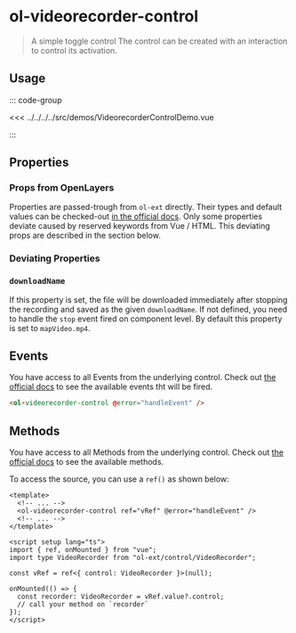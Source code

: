# ol-videorecorder-control

> A simple toggle control The control can be created with an interaction to control its activation.

<script setup>
import VideorecorderControlDemo from "@demos/VideorecorderControlDemo.vue"
</script>
<ClientOnly>
<VideorecorderControlDemo />
</ClientOnly>

## Usage

::: code-group

<<< ../../../../src/demos/VideorecorderControlDemo.vue

:::

## Properties

### Props from OpenLayers

Properties are passed-trough from `ol-ext` directly.
Their types and default values can be checked-out [in the official docs](https://viglino.github.io/ol-ext/doc/doc-pages/ol.control.VideoRecorder.html).
Only some properties deviate caused by reserved keywords from Vue / HTML.
This deviating props are described in the section below.

### Deviating Properties

### `downloadName`

If this property is set, the file will be downloaded immediately after stopping the recording and saved as the given `downloadName`.
If not defined, you need to handle the `stop` event fired on component level.
By default this property is set to `mapVideo.mp4`.

## Events

You have access to all Events from the underlying control.
Check out [the official docs](https://viglino.github.io/ol-ext/doc/doc-pages/ol.control.VideoRecorder.html) to see the available events tht will be fired.

```html
<ol-videorecorder-control @error="handleEvent" />
```

## Methods

You have access to all Methods from the underlying control.
Check out [the official docs](https://viglino.github.io/ol-ext/doc/doc-pages/ol.control.VideoRecorder.html) to see the available methods.

To access the source, you can use a `ref()` as shown below:

```vue
<template>
  <!-- ... -->
  <ol-videorecorder-control ref="vRef" @error="handleEvent" />
  <!-- ... -->
</template>

<script setup lang="ts">
import { ref, onMounted } from "vue";
import type VideoRecorder from "ol-ext/control/VideoRecorder";

const vRef = ref<{ control: VideoRecorder }>(null);

onMounted(() => {
  const recorder: VideoRecorder = vRef.value?.control;
  // call your method on `recorder`
});
</script>
```
